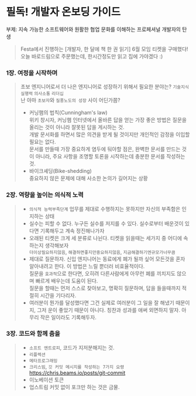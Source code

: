 # 필독! 개발자 온보딩 가이드
부제: 지속 가능한 소프트웨어와 원활한 협업 문화를 이해하는 프로페셔널 개발자의 탄생

> Festa에서 진행하는 [개발자, 한 달에 책 한 권 읽기] 6월 모임 티켓을 구매했다!<br>
> 오늘 바로드림으로 주문했는데, 한시간정도만 읽고 집에 가야겠다 :)<br>

### 1장. 여정을 시작하며
> 초보 엔지니어로서 더 나은 엔지니어로 성장하기 위해서 필요한 분야는? `기술지식` `실행력` `의사소통` `리더십`<br>
> 난 아마 `초보자`와 `질풍노도의 성장` 사이 어딘가쯤?
> - 커닝햄의 법칙(Cunningham's law)<br>
  위키 창시자, 커닝햄
  인터넷에서 올바른 답을 얻는 가장 좋은 방법은 질문을 올리는 것이 아니라 잘못된 답을 게시하는 것.<br>
  개발 문서화를 하면서 많은 의견을 받게 될 것이지만 개인적인 감정을 이입할 필요는 없다.<br>
  문서를 만들때 가장 중요하게 염두에 둬야할 점은, 완벽한 문서를 만드는 것이 아니라, 주요 사항을 조명할 토론을 시작하는데 충분한 문서를 작성하는 것.<br>
> - 바이크셰딩(Bike-shedding)<br>
  중요하지 않은 문제에 대해 사소한 논의가 길어지는 상황
  
### 2장. 역량을 높이는 의식적 노력
> - `의식적 능력부족단계` 업무를 제대로 수행하지는 못하지만 자신의 부족함은 인지하는 상태<br>
> - 실수는 피할 수 없다. 누구든 실수를 저지를 수 있다. 실수로부터 배운것이 있다면 기록해두고 계속 정진해나가자<br>
> - 오래된 티켓은 크게 세 분류로 나뉜다. 티켓을 읽을때는 세가지 중 어디에 속하는지 생각해보자<br>
>   `더이상필요하지않음`, `해결하면좋지만중요하지않음`, `지금해결하기엔규모가너무큼`<br>
> - 제대로 질문하자. 신입 엔지니어는 동료에게 폐가 될까 싶어 모든것을 혼자 알아내려고 한다. 이 방법은 느릴 뿐더러 비효율적이다.<br>
>   질문을 `효과적`으로 한다면, 오히려 다른사람에게 아무런 폐를 끼치지도 않으며 빠르게 배우는데 도움이 된다. <br>
>   질문을 할때는 먼저 스스로 찾아보고, 명확히 질문하며, 답을 들을때까지 적절히 시간을 기다리자.
> - 여러분이 뭔가를 달성했다면 그건 실제로 여러분이 그 일을 잘 해냈기 때문이지, 그저 운이 좋았기 때문이 아니다.
>   칭찬과 성과를 애써 외면하지 말자. 아무리 작은 일이라도 기록해두자.

### 3장. 코드와 함께 춤을
> - `소프트 엔트로피`, 코드가 지저분해지는 것.
> - `리플렉션`
> - `메타프로그래밍`
> - `크리스빔`, `깃 커밋 메시지를 작성하는 7가지 요령`
>   https://chris.beams.io/posts/git-commit
> - 이노베이션 토큰
> - 업스트림 커밋 없이 포크만 하는 것은 금물.
